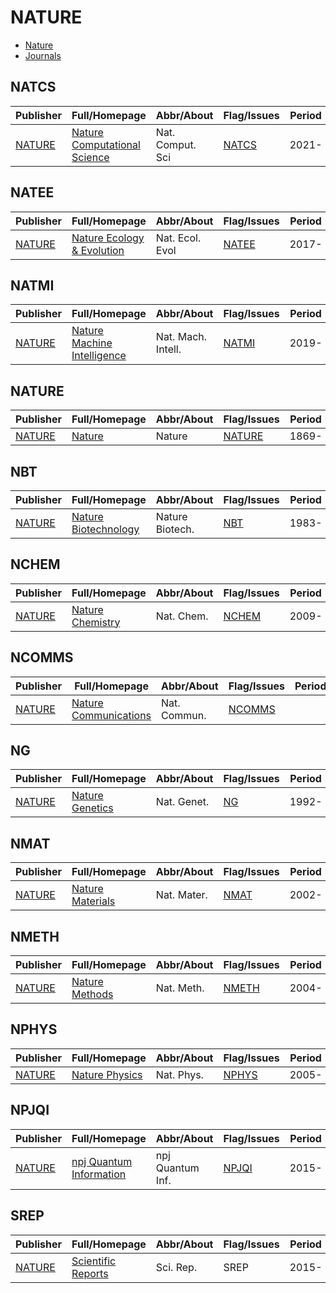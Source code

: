 # NATURE

- [Nature](https://www.nature.com/)
- [Journals](https://www.nature.com/siteindex)

## NATCS

|Publisher|Full/Homepage|Abbr/About|Flag/Issues|Period|Top|CCF|CAS|JCR|IF|Type|
|-|-|-|-|-|-|-|-|-|-|-|
|[NATURE](https://www.nature.com/)|[Nature Computational Science](https://www.nature.com/natcomputsci)|Nat. Comput. Sci|[NATCS](https://www.nature.com/natcomputsci/volumes)|2021-|True||1||12.0||

## NATEE

|Publisher|Full/Homepage|Abbr/About|Flag/Issues|Period|Top|CCF|CAS|JCR|IF|Type|
|-|-|-|-|-|-|-|-|-|-|-|
|[NATURE](https://www.nature.com/)|[Nature Ecology & Evolution](https://www.nature.com/natecolevol)|Nat. Ecol. Evol|[NATEE](https://www.nature.com/natecolevol/volumes)|2017-|False||||||

## NATMI

|Publisher|Full/Homepage|Abbr/About|Flag/Issues|Period|Top|CCF|CAS|JCR|IF|Type|
|-|-|-|-|-|-|-|-|-|-|-|
|[NATURE](https://www.nature.com/)|[Nature Machine Intelligence](https://www.nature.com/natmachintell)|Nat. Mach. Intell.|[NATMI](https://www.nature.com/natmachintell/volumes)|2019-|True||1|Q1|18.8||

## NATURE

|Publisher|Full/Homepage|Abbr/About|Flag/Issues|Period|Top|CCF|CAS|JCR|IF|Type|
|-|-|-|-|-|-|-|-|-|-|-|
|[NATURE](https://www.nature.com/)|[Nature](https://www.nature.com/nature)|Nature|[NATURE](https://www.nature.com/nature/volumes)|1869-|True||1|Q1|50.5||

## NBT

|Publisher|Full/Homepage|Abbr/About|Flag/Issues|Period|Top|CCF|CAS|JCR|IF|Type|
|-|-|-|-|-|-|-|-|-|-|-|
|[NATURE](https://www.nature.com/)|[Nature Biotechnology](https://www.nature.com/nbt)|Nature Biotech.|[NBT](https://www.nature.com/nbt/volumes)|1983-|True||1|Q1|33.1||

## NCHEM

|Publisher|Full/Homepage|Abbr/About|Flag/Issues|Period|Top|CCF|CAS|JCR|IF|Type|
|-|-|-|-|-|-|-|-|-|-|-|
|[NATURE](https://www.nature.com/)|[Nature Chemistry](https://www.nature.com/nchem)|Nat. Chem.|[NCHEM](https://www.nature.com/nchem/volumes)|2009-|True||1|Q1|19.2||

## NCOMMS

|Publisher|Full/Homepage|Abbr/About|Flag/Issues|Period|Top|CCF|CAS|JCR|IF|Type|
|-|-|-|-|-|-|-|-|-|-|-|
|[NATURE](https://www.nature.com/)|[Nature Communications](https://www.nature.com/ncomms)|Nat. Commun.|[NCOMMS](https://www.nature.com/ncomms/volumes)||True||1|Q1|14.7||

## NG

|Publisher|Full/Homepage|Abbr/About|Flag/Issues|Period|Top|CCF|CAS|JCR|IF|Type|
|-|-|-|-|-|-|-|-|-|-|-|
|[NATURE](https://www.nature.com/)|[Nature Genetics](https://www.nature.com/ng)|Nat. Genet.|[NG](https://www.nature.com/ng/volumes)|1992-|True||1|Q1|31.7||

## NMAT

|Publisher|Full/Homepage|Abbr/About|Flag/Issues|Period|Top|CCF|CAS|JCR|IF|Type|
|-|-|-|-|-|-|-|-|-|-|-|
|[NATURE](https://www.nature.com/)|[Nature Materials](https://www.nature.com/nmat)|Nat. Mater.|[NMAT](https://www.nature.com/nmat/volumes)|2002-|True||1|Q1|37.2||

## NMETH

|Publisher|Full/Homepage|Abbr/About|Flag/Issues|Period|Top|CCF|CAS|JCR|IF|Type|
|-|-|-|-|-|-|-|-|-|-|-|
|[NATURE](https://www.nature.com/)|[Nature Methods](https://www.nature.com/nmeth)|Nat. Meth.|[NMETH](https://www.nature.com/nmeth/volumes)|2004-|True||1|Q1|36.1||

## NPHYS

|Publisher|Full/Homepage|Abbr/About|Flag/Issues|Period|Top|CCF|CAS|JCR|IF|Type|
|-|-|-|-|-|-|-|-|-|-|-|
|[NATURE](https://www.nature.com/)|[Nature Physics](https://www.nature.com/nphys)|Nat. Phys.|[NPHYS](https://www.nature.com/nphys/volumes)|2005-|True||1|Q1|17.6||

## NPJQI

|Publisher|Full/Homepage|Abbr/About|Flag/Issues|Period|Top|CCF|CAS|JCR|IF|Type|
|-|-|-|-|-|-|-|-|-|-|-|
|[NATURE](https://www.nature.com/)|[npj Quantum Information](https://www.nature.com/npjqi)|npj Quantum Inf.|[NPJQI](https://www.nature.com/npjqi/volumes)|2015-|True||1|Q1|6.6||

## SREP

|Publisher|Full/Homepage|Abbr/About|Flag/Issues|Period|Top|CCF|CAS|JCR|IF|Type|
|-|-|-|-|-|-|-|-|-|-|-|
|[NATURE](https://www.nature.com/)|[Scientific Reports](https://www.nature.com/srep)|Sci. Rep.|SREP|2015-|False||3|Q1|3.8||

